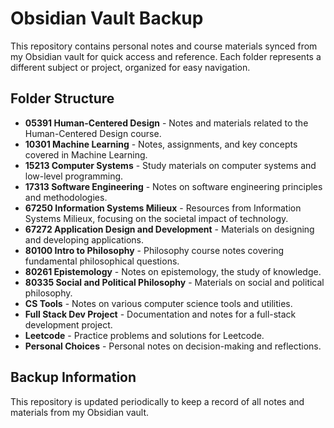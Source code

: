 # Obsidian Vault Backup

This repository contains personal notes and course materials synced from my Obsidian vault for quick access and reference. Each folder represents a different subject or project, organized for easy navigation.

## Folder Structure

- **05391 Human-Centered Design** - Notes and materials related to the Human-Centered Design course.
- **10301 Machine Learning** - Notes, assignments, and key concepts covered in Machine Learning.
- **15213 Computer Systems** - Study materials on computer systems and low-level programming.
- **17313 Software Engineering** - Notes on software engineering principles and methodologies.
- **67250 Information Systems Milieux** - Resources from Information Systems Milieux, focusing on the societal impact of technology.
- **67272 Application Design and Development** - Materials on designing and developing applications.
- **80100 Intro to Philosophy** - Philosophy course notes covering fundamental philosophical questions.
- **80261 Epistemology** - Notes on epistemology, the study of knowledge.
- **80335 Social and Political Philosophy** - Materials on social and political philosophy.
- **CS Tools** - Notes on various computer science tools and utilities.
- **Full Stack Dev Project** - Documentation and notes for a full-stack development project.
- **Leetcode** - Practice problems and solutions for Leetcode.
- **Personal Choices** - Personal notes on decision-making and reflections.

## Backup Information

This repository is updated periodically to keep a record of all notes and materials from my Obsidian vault.


